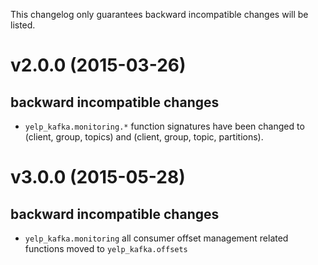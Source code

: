 This changelog only guarantees backward incompatible changes will be listed.

# v2.0.0 (2015-03-26)
## backward incompatible changes
- `yelp_kafka.monitoring.*` function signatures have been changed to
  (client, group, topics) and (client, group, topic, partitions).

# v3.0.0 (2015-05-28)
## backward incompatible changes
- `yelp_kafka.monitoring` all consumer offset management related functions
  moved to `yelp_kafka.offsets`
